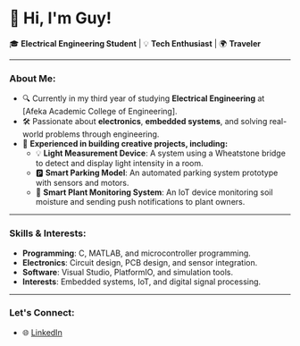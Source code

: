 # 👋 Hi, I'm Guy!

🎓 **Electrical Engineering Student** | 💡 **Tech Enthusiast** | 🌍 **Traveler**

---

### About Me:
- 🔍 Currently in my third year of studying **Electrical Engineering** at [Afeka Academic College of Engineering].
- 🛠️ Passionate about **electronics**, **embedded systems**, and solving real-world problems through engineering.
- 🌟 **Experienced in building creative projects, including:**
  - 💡 **Light Measurement Device**: A system using a Wheatstone bridge to detect and display light intensity in a room.
  - 🅿️ **Smart Parking Model**: An automated parking system prototype with sensors and motors.
  - 🌱 **Smart Plant Monitoring System**: An IoT device monitoring soil moisture and sending push notifications to plant owners.

---

### Skills & Interests:
- **Programming**: C, MATLAB, and microcontroller programming.
- **Electronics**: Circuit design, PCB design, and sensor integration.
- **Software**: Visual Studio, PlatformIO, and simulation tools.
- **Interests**: Embedded systems, IoT, and digital signal processing.

---

### Let's Connect:
- 🌐 [LinkedIn](https://www.linkedin.com/in/guyshitrit)

